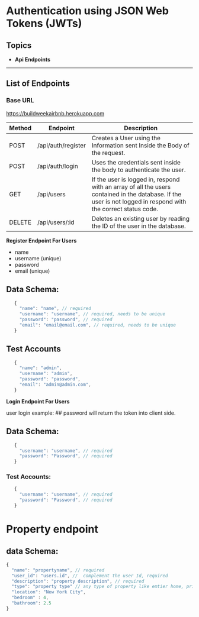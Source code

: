 # Authentication using JSON Web Tokens (JWTs)

## Topics

- **Api Endpoints**

---

## List of Endpoints

### Base URL

https://buildweekairbnb.herokuapp.com

| Method | Endpoint           | Description                                                                                                                                                    |
| ------ | ------------------ | -------------------------------------------------------------------------------------------------------------------------------------------------------------- |
| POST   | /api/auth/register | Creates a User using the Information sent Inside the Body of the request.                                                                                      |
| POST   | /api/auth/login    | Uses the credentials sent inside the body to authenticate the user.                                                                                            |
| GET    | /api/users         | If the user is logged in, respond with an array of all the users contained in the database. If the user is not logged in respond with the correct status code. |
| DELETE | /api/users/:id     | Deletes an existing user by reading the ID of the user in the database.                                                                                        |

**Register Endpoint For Users**

- name
- username (unique)
- password
- email (unique)

## Data Schema:

```js
   {
     "name": "name", // required
     "username": "username", // required, needs to be unique
     "password": "password", // required
     "email": "email@email.com", // required, needs to be unique
   }
```

## Test Accounts

```js
   {
     "name": "admin",
     "username": "admin",
     "password": "password",
     "email": "admin@admin.com",
   }
```

**Login Endpoint For Users**

user login example: ## password will return the token into client side.

## Data Schema:

```js
   {
     "username": "username", // required
     "password": "Password", // required
   }
```

### Test Accounts:

```js
   {
     "username": "username", // required
     "password": "Password", // required
   }
```

# Property endpoint

## data Schema:

```js
{
  "name": "propertyname", // required
  "user_id": "users.id", //  complement the user Id, required
  "description": "property description", // required
  "type": "property type" // any type of property like emtier home, private room etc.
  "location": "New York City",
  "bedroom" : 4,
  "bathroom": 2.5
}
```
